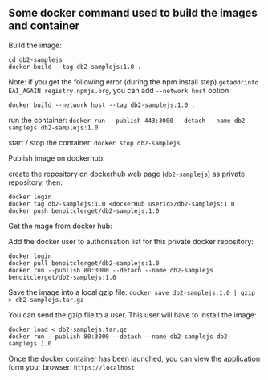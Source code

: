 ## Some docker command used to build the images and container

Build the image:
```
cd db2-samplejs
docker build --tag db2-samplejs:1.0 .
```
Note: if you get the following error (during the npm install step) `getaddrinfo EAI_AGAIN registry.npmjs.org`, you can add `--network host` option 
```
docker build --network host --tag db2-samplejs:1.0 .
```


run the container: `docker run --publish 443:3000 --detach --name db2-samplejs db2-samplejs:1.0`

start / stop the container: `docker stop db2-samplejs` 

Publish image on dockerhub:

create the repository on dockerhub web page (`db2-samplejs`) as private repository, then:
```
docker login
docker tag db2-samplejs:1.0 <dockerHub userId>/db2-samplejs:1.0
docker push benoitclerget/db2-samplejs:1.0
```

Get the mage from docker hub:

Add the docker user to authorisation list for this private docker repository:
```
docker login
docker pull benoitclerget/db2-samplejs:1.0
docker run --publish 80:3000 --detach --name db2-samplejs benoitclerget/db2-samplejs:1.0
```

Save the image into a local gzip file: `docker save db2-samplejs:1.0 | gzip > db2-samplejs.tar.gz`

You can send the gzip file to a user. This user will have to install the image:
```
docker load < db2-samplejs.tar.gz
docker run --publish 80:3000 --detach --name db2-samplejs db2-samplejs:1.0
```

Once the docker container has been launched, you can view the application form your browser: `https://localhost`
